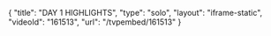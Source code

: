 {
    "title": "DAY 1 HIGHLIGHTS",
    "type": "solo",
    "layout": "iframe-static",
    "videoId": "161513",
    "url": "\/tvpembed\/161513"
}